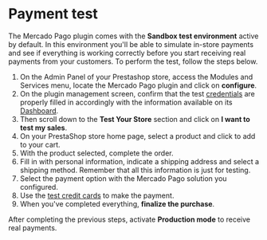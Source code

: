 # Payment test
 
The Mercado Pago plugin comes with the **Sandbox test environment** active by default. In this environment you'll be able to simulate in-store payments and see if everything is working correctly before you start receiving real payments from your customers. To perform the test, follow the steps below.
 
1. On the Admin Panel of your Prestashop store, access the Modules and Services menu, locate the Mercado Pago plugin and click on **configure**.
2. On the plugin management screen, confirm that the test [credentials](https://www.mercadopago[FAKER][URL][DOMAIN]/developers/en/guides/credentials/credentials) are properly filled in accordingly with the information available on its [Dashboard](https://www.mercadopago[FAKER][URL][DOMAIN]/developers/en/guides/additional-content/your-integrations/introduction).
3. Then scroll down to the **Test Your Store** section and click on **I want to test my sales**.  
4. On your PrestaShop store home page, select a product and click to add to your cart.
5. With the product selected, complete the order.
6. Fill in with personal information, indicate a shipping address and select a shipping method. Remember that all this information is just for testing.
7. Select the payment option with the Mercado Pago solution you configured.
8. Use the [test credit cards](/developers/en/guides/additional-content/additional-content/your-integrations/test/cards) to make the payment.
9. When you've completed everything, **finalize the purchase**.
 
After completing the previous steps, activate **Production mode** to receive real payments.
 
